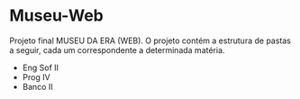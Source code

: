 # Museu-Web
Projeto final  MUSEU DA ERA (WEB).
O projeto contém a estrutura de pastas a seguir, cada um correspondente a determinada matéria.
- Eng Sof II
- Prog IV
- Banco II
